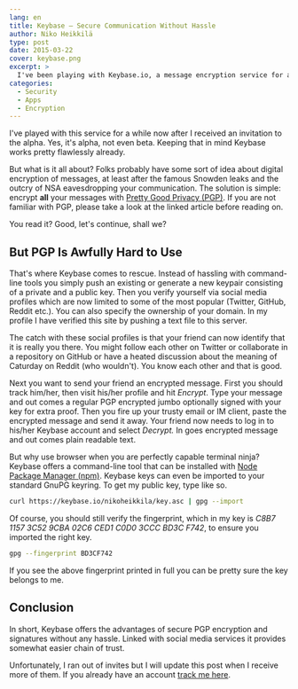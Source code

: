 ```yaml
---
lang: en
title: Keybase – Secure Communication Without Hassle
author: Niko Heikkilä
type: post
date: 2015-03-22
cover: keybase.png
excerpt: >
  I've been playing with Keybase.io, a message encryption service for a while now.
categories:
  - Security
  - Apps
  - Encryption
---
```


I've played with this service for a while now after I received an invitation to the alpha. Yes, it's alpha, not even beta. Keeping that in mind Keybase works pretty flawlessly already.

But what is it all about? Folks probably have some sort of idea about digital encryption of messages, at least after the famous Snowden leaks and the outcry of NSA eavesdropping your communication. The solution is simple: encrypt **all** your messages with [Pretty Good Privacy (PGP)](https://en.wikipedia.org/wiki/Pretty_Good_Privacy). If you are not familiar with PGP, please take a look at the linked article before reading on.

You read it? Good, let's continue, shall we?

## But PGP Is Awfully Hard to Use

That's where Keybase comes to rescue. Instead of hassling with command-line tools you simply push an existing or generate a new keypair consisting of a private and a public key. Then you verify yourself via social media profiles which are now limited to some of the most popular (Twitter, GitHub, Reddit etc.). You can also specify the ownership of your domain. In my profile I have verified this site by pushing a text file to this server.

The catch with these social profiles is that your friend can now identify that it is really you there. You might follow each other on Twitter or collaborate in a repository on GitHub or have a heated discussion about the meaning of Caturday on Reddit (who wouldn't). You know each other and that is good.

Next you want to send your friend an encrypted message. First you should track him/her, then visit his/her profile and hit _Encrypt_. Type your message and out comes a regular PGP encrypted jumbo optionally signed with your key for extra proof. Then you fire up your trusty email or IM client, paste the encrypted message and send it away. Your friend now needs to log in to his/her Keybase account and select _Decrypt._ In goes encrypted message and out comes plain readable text.

But why use browser when you are perfectly capable terminal ninja? Keybase offers a command-line tool that can be installed with [Node Package Manager (npm)](https://www.npmjs.com/package/keybase). Keybase keys can even be imported to your standard GnuPG keyring. To get my public key, type like so.

```bash
curl https://keybase.io/nikoheikkila/key.asc | gpg --import
```

Of course, you should still verify the fingerprint, which in my key is _C8B7 1157 3C52 9CBA 02C6 CED1 C0D0 3CCC BD3C F742_, to ensure you imported the right key.

```bash
gpg --fingerprint BD3CF742
```

If you see the above fingerprint printed in full you can be pretty sure the key belongs to me.

## Conclusion

In short, Keybase offers the advantages of secure PGP encryption and signatures without any hassle. Linked with social media services it provides somewhat easier chain of trust.

Unfortunately, I ran out of invites but I will update this post when I receive more of them. If you already have an account [track me here](https://keybase.io/nikoheikkila).
